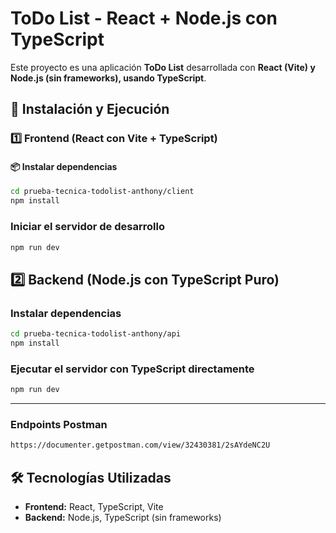 # ToDo List - React + Node.js con TypeScript

Este proyecto es una aplicación **ToDo List** desarrollada con **React (Vite) y Node.js (sin frameworks), usando TypeScript**.

## 🚀 Instalación y Ejecución

### 1️⃣ **Frontend (React con Vite + TypeScript)**

#### 📦 **Instalar dependencias**

```sh
cd prueba-tecnica-todolist-anthony/client
npm install

```

### **Iniciar el servidor de desarrollo**

```sh
npm run dev
```

## 2️⃣ **Backend (Node.js con TypeScript Puro)**

### **Instalar dependencias**

```sh
cd prueba-tecnica-todolist-anthony/api
npm install
```

### **Ejecutar el servidor con TypeScript directamente**

```sh
npm run dev
```

---

### **Endpoints Postman**

```sh
https://documenter.getpostman.com/view/32430381/2sAYdeNC2U
```

## 🛠 **Tecnologías Utilizadas**

- **Frontend:** React, TypeScript, Vite
- **Backend:** Node.js, TypeScript (sin frameworks)
